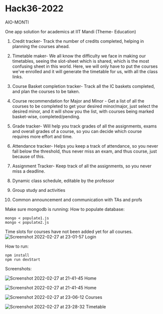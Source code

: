 # Hack36-2022

AIO-MONTI

One app solution for academics at IIT Mandi
(Theme- Education)

1. Credit tracker- Track the number of credits completed, helping in planning the courses ahead. 
2. Timetable maker- We all know the difficulty we face in making our timetables, seeing the slot-sheet which is shared, which is the most confusing sheet in this world. Here, we will only have to put the courses we've enrolled and it will generate the timetable for us, with all the class links.
  
4. Course Basket completion tracker- Track all the IC baskets completed, and plan the courses to be taken. 
5. Course recommendation for Major and Minor - Get a list of all the courses to be completed to get your desired minor/major, just select the desired minor, and it will show you the list, with courses being marked basket-wise, completed/pending. 
6. Grade tracker- Will help you track grades of all the assignments, exams and overall grades of a course, so you can decide which course requires more effort and time.
7. Attendance tracker- Helps you keep a track of attendance, so you never fall below the threshold, thus never miss an exam, and thus course, just because of this.
8. Assignment Tracker- Keep track of all the assignments, so you never miss a deadline.
9. Dynamic class schedule, editable by the professor
10. Group study and activities 
11. Common announcement and communication with TAs and profs

Make sure mongodb is running:
How to populate database:
```
mongo < populate1.js
mongo < populate2.js
```
Time slots for courses have not been added yet for all courses.
![Screenshot 2022-02-27 at 23-01-57 Login](https://user-images.githubusercontent.com/73381089/155893883-6dac97ee-87bf-4f60-b650-72b1bc642c95.png)

How to run:
```
npm install
npm run devStart
```

Screenshots:

![Screenshot 2022-02-27 at 21-41-45 Home](https://user-images.githubusercontent.com/73381089/155893896-e55bc45f-b790-4391-b8eb-21f167833c46.png)

![Screenshot 2022-02-27 at 21-41-45 Home](https://user-images.githubusercontent.com/73381089/155893913-85dbd42d-3069-4828-b574-ca68c2f40213.png)

![Screenshot 2022-02-27 at 23-06-12 Courses](https://user-images.githubusercontent.com/73381089/155893907-05b01f71-353c-458d-a251-2b08d006b2e0.png)

![Screenshot 2022-02-27 at 23-28-32 Timetable](https://user-images.githubusercontent.com/73381089/155893923-6bad2fac-bb52-42eb-9cb4-d23a2493b8cd.png)
